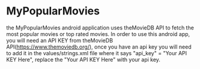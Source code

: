 # MyPopularMovies
the MyPopularMovies android application uses theMovieDB API to fetch the most popular movies or top rated movies.
In order to use this android app, you will need an API KEY from theMovieDB API(https://www.themoviedb.org/),
once you have an api key you will need to add it in the values/strings.xml file where it says
"api_key" = "Your API KEY Here", replace the "Your API KEY Here" with your api key.
